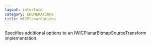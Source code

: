 ```yaml
---
layout: interface
category: ENUMERATIONS
title: WICPlanarOptions
---
```


Specifies additional options to an IWICPlanarBitmapSourceTransform implementation.
